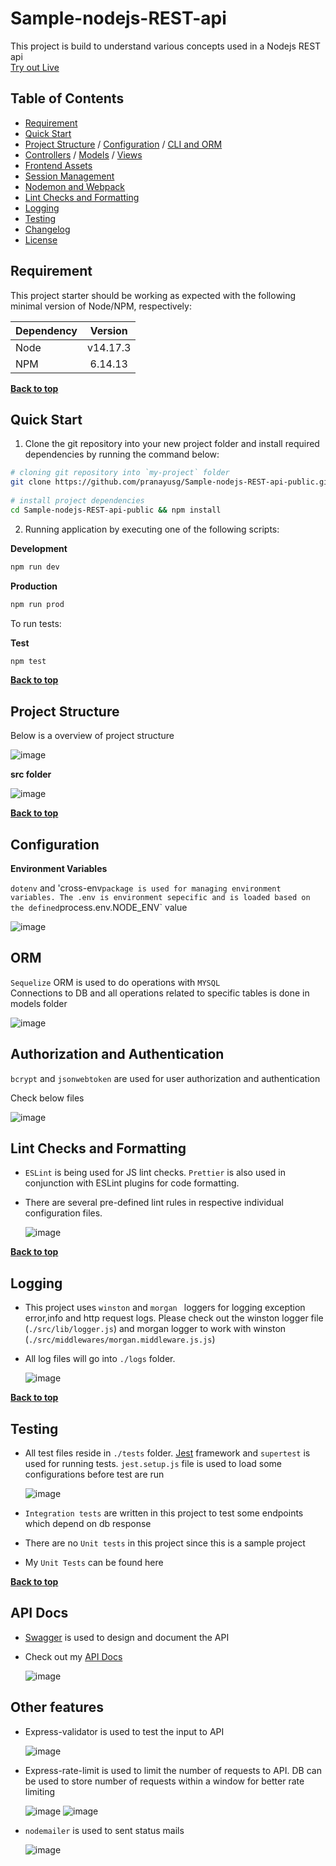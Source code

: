 # Sample-nodejs-REST-api

This project is build to understand various concepts used in a Nodejs REST api  <br />
<a href="https://sample-nodejs-rest-api.herokuapp.com/api-docs/">Try out Live<a/> <br />

## Table of Contents

- [Requirement](#requirement)
- [Quick Start](#quick-start)
- [Project Structure](#project-structure) / [Configuration](#configuration) / [CLI and ORM](#cli-and-orm)
- [Controllers](#controllers) / [Models](#models) / [Views](#views)
- [Frontend Assets](#frontend-assets)
- [Session Management](#session-management)
- [Nodemon and Webpack](#nodemon-and-webpack)
- [Lint Checks and Formatting](#lint-checks-and-formatting)
- [Logging](#logging)
- [Testing](#Testing)
- [Changelog](#changelog)
- [License](#license)

## Requirement

This project starter should be working as expected with the following minimal version of Node/NPM, respectively:

| Dependency |  Version   |
| ---------- | :--------: |
| Node       |  v14.17.3  |
| NPM        |   6.14.13  |

**[Back to top](#table-of-contents)**

## Quick Start

1. Clone the git repository into your new project folder and install required dependencies by running the command below:

```bash
# cloning git repository into `my-project` folder
git clone https://github.com/pranayusg/Sample-nodejs-REST-api-public.git
  
# install project dependencies
cd Sample-nodejs-REST-api-public && npm install
```

2. Running application by executing one of the following scripts:

**Development**

```bash
npm run dev
```

**Production**

  ```bash
npm run prod
```

To run tests:

**Test**

```bash
npm test
```

**[Back to top](#table-of-contents)**  
  
## Project Structure

Below is a overview of project structure

  ![image](https://user-images.githubusercontent.com/66126225/129441838-7ff6149e-2d84-4ed3-be40-1f49da4e6872.png)
  

**src folder** 

  ![image](https://user-images.githubusercontent.com/66126225/129400060-b6ec201c-ba37-4f6a-b512-550c8d142edd.png)
  
**[Back to top](#table-of-contents)**

## Configuration

**Environment Variables**
  
`dotenv` and 'cross-env` package is used for managing environment variables. The .env is environment sepecific and is loaded based on the defined `process.env.NODE_ENV` value  
  
![image](https://user-images.githubusercontent.com/66126225/129401161-db0402a2-1ee6-43f4-b61e-32fd3968834c.png)
   
  
## ORM  
 `Sequelize` ORM is used to do operations with `MYSQL`  
 Connections to DB and all operations related to specific tables is done in models folder

  ![image](https://user-images.githubusercontent.com/66126225/129401730-5b35a609-9d34-4bf8-8f1d-6cf4c5a317d8.png)
  
## Authorization and Authentication
  `bcrypt` and `jsonwebtoken` are used for user authorization and authentication
  
   Check below files
  
  ![image](https://user-images.githubusercontent.com/66126225/129442998-bfe71474-ec6c-4a82-8eb4-dfdbd37fbe07.png)


## Lint Checks and Formatting

- `ESLint` is being used for JS lint checks. `Prettier` is also used in conjunction with ESLint plugins for code formatting.

- There are several pre-defined lint rules in respective individual configuration files.

  ![image](https://user-images.githubusercontent.com/66126225/129402516-a9c2aab4-cd7a-486c-a236-21ebc727ba0b.png)
 
**[Back to top](#table-of-contents)**  
  
## Logging

- This project uses `winston` and `morgan ` loggers for logging exception error,info and http request logs. Please check out the winston logger file (`./src/lib/logger.js`) and     morgan logger to work with winston (`./src/middlewares/morgan.middleware.js.js`)

- All log files will go into `./logs` folder.

  ![image](https://user-images.githubusercontent.com/66126225/129403317-3d3acb09-a9a4-4987-9872-21b1384465c0.png)

**[Back to top](#table-of-contents)**

  
## Testing

- All test files reside in `./tests` folder. [Jest](https://jestjs.io/) framework and `supertest` is used for running tests. `jest.setup.js` file is used to load some               configurations before test are run

  ![image](https://user-images.githubusercontent.com/66126225/129441923-6da29f46-2f09-4e4d-b8ff-1b5d6efae447.png)
  
- `Integration tests` are written in this project to test some endpoints which depend on db response
-  There are no `Unit tests`  in this project since this is a sample project
-  My `Unit Tests` can be found here

**[Back to top](#table-of-contents)**
  
## API Docs
  
- [Swagger](https://swagger.io/) is used to design and document the API
- Check out my [API Docs](https://app.swaggerhub.com/apis/pranayusg/nodejs_restapi/0.1) 
  
  ![image](https://user-images.githubusercontent.com/66126225/129442584-ae65c4ad-a07c-406d-9fe2-6e815874974f.png)

  
## Other features
  
- Express-validator is used to test the input to API
  
  ![image](https://user-images.githubusercontent.com/66126225/129442179-729e1bd7-1cad-4d3c-8a15-388abb45075b.png)

- Express-rate-limit is used to limit the number of requests to API. DB can be used to store number of requests within a window for better rate limiting
  
  ![image](https://user-images.githubusercontent.com/66126225/129442342-3d88a708-fd73-49c6-b3e1-2237e3175ba8.png)
  ![image](https://user-images.githubusercontent.com/66126225/129442319-67607e9b-d922-4046-a3b6-0511cf2845c8.png)

- `nodemailer` is used to sent status mails

   ![image](https://user-images.githubusercontent.com/66126225/129442453-7952dfe6-bba9-4a84-ba41-9d3cc414937e.png)


  
